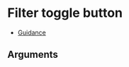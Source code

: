 # Filter toggle button

- [Guidance](https://design-patterns.service.justice.gov.uk/patterns/filter-a-list)

## Arguments

